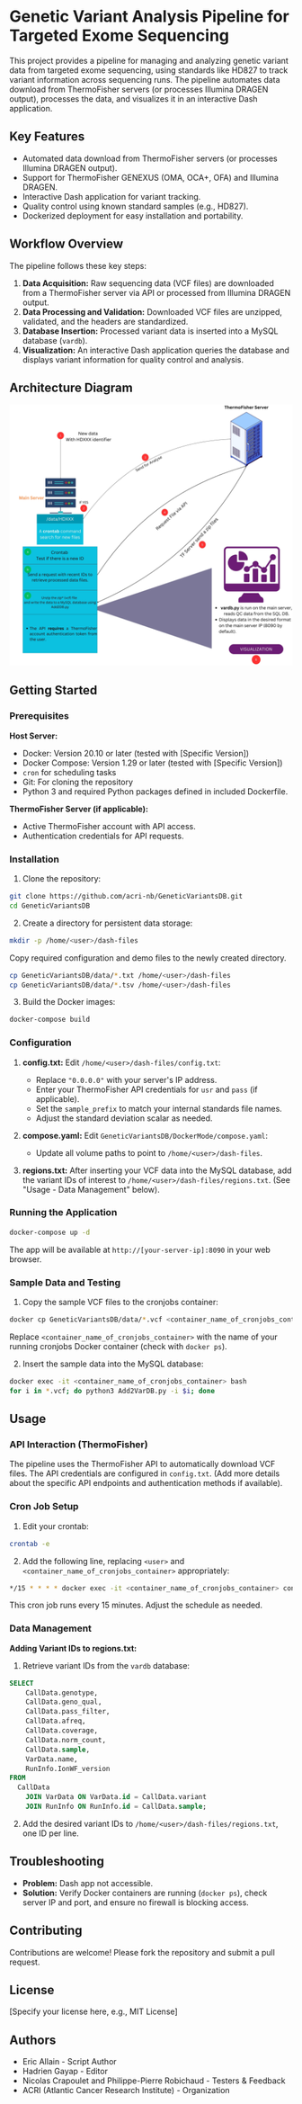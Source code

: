 # Genetic Variant Analysis Pipeline for Targeted Exome Sequencing

This project provides a pipeline for managing and analyzing genetic variant data from targeted exome sequencing, using standards like HD827 to track variant information across sequencing runs. The pipeline automates data download from ThermoFisher servers (or processes Illumina DRAGEN output), processes the data, and visualizes it in an interactive Dash application.

## Key Features

* Automated data download from ThermoFisher servers (or processes Illumina DRAGEN output).
* Support for ThermoFisher GENEXUS (OMA, OCA+, OFA) and Illumina DRAGEN.
* Interactive Dash application for variant tracking.
* Quality control using known standard samples (e.g., HD827).
* Dockerized deployment for easy installation and portability.

## Workflow Overview

The pipeline follows these key steps:

1. **Data Acquisition:** Raw sequencing data (VCF files) are downloaded from a ThermoFisher server via API or processed from Illumina DRAGEN output.
2. **Data Processing and Validation:** Downloaded VCF files are unzipped, validated, and the headers are standardized.
3. **Database Insertion:** Processed variant data is inserted into a MySQL database (`vardb`).
4. **Visualization:** An interactive Dash application queries the database and displays variant information for quality control and analysis.

## Architecture Diagram

![Pipeline](Pipeline_VarDB.jpg)


## Getting Started

### Prerequisites

**Host Server:**

* Docker: Version 20.10 or later (tested with [Specific Version])
* Docker Compose: Version 1.29 or later (tested with [Specific Version])
* `cron` for scheduling tasks
* Git: For cloning the repository
* Python 3 and required Python packages defined in included Dockerfile.

**ThermoFisher Server (if applicable):**

* Active ThermoFisher account with API access.
* Authentication credentials for API requests.


### Installation

1. Clone the repository:

```bash
git clone https://github.com/acri-nb/GeneticVariantsDB.git
cd GeneticVariantsDB
```

2. Create a directory for persistent data storage:

```bash
mkdir -p /home/<user>/dash-files
```
Copy required configuration and demo files to the newly created directory.

```bash
cp GeneticVariantsDB/data/*.txt /home/<user>/dash-files
cp GeneticVariantsDB/data/*.tsv /home/<user>/dash-files
```
3. Build the Docker images:

```bash
docker-compose build
```

### Configuration

1. **config.txt:**  Edit `/home/<user>/dash-files/config.txt`:
    * Replace `"0.0.0.0"` with your server's IP address.
    * Enter your ThermoFisher API credentials for `usr` and `pass` (if applicable).
    * Set the `sample_prefix` to match your internal standards file names.
    * Adjust the standard deviation scalar as needed.

2. **compose.yaml:** Edit `GeneticVariantsDB/DockerMode/compose.yaml`:
    * Update all volume paths to point to `/home/<user>/dash-files`.

3. **regions.txt:** After inserting your VCF data into the MySQL database, add the variant IDs of interest to `/home/<user>/dash-files/regions.txt`. (See "Usage - Data Management" below).


### Running the Application

```bash
docker-compose up -d
```

The app will be available at `http://[your-server-ip]:8090` in your web browser.


### Sample Data and Testing

1. Copy the sample VCF files to the cronjobs container:

```bash
docker cp GeneticVariantsDB/data/*.vcf <container_name_of_cronjobs_container>:/app/
```
Replace `<container_name_of_cronjobs_container>` with the name of your running cronjobs Docker container (check with `docker ps`).

2. Insert the sample data into the MySQL database:

```bash
docker exec -it <container_name_of_cronjobs_container> bash
for i in *.vcf; do python3 Add2VarDB.py -i $i; done
```


## Usage

### API Interaction (ThermoFisher)

The pipeline uses the ThermoFisher API to automatically download VCF files. The API credentials are configured in `config.txt`.  (Add more details about the specific API endpoints and authentication methods if available).

### Cron Job Setup

1. Edit your crontab:

```bash
crontab -e
```

2. Add the following line, replacing `<user>` and `<container_name_of_cronjobs_container>` appropriately:

```bash
*/15 * * * * docker exec -it <container_name_of_cronjobs_container> conda run -n docker-base --no-capture-output python3 TFAPI_dwl.py
```

This cron job runs every 15 minutes. Adjust the schedule as needed.


### Data Management

**Adding Variant IDs to regions.txt:**

1. Retrieve variant IDs from the `vardb` database:

```sql
SELECT   
    CallData.genotype,   
    CallData.geno_qual,   
    CallData.pass_filter,   
    CallData.afreq,   
    CallData.coverage,   
    CallData.norm_count,   
    CallData.sample,  
    VarData.name,  
    RunInfo.IonWF_version  
FROM   
  CallData   
    JOIN VarData ON VarData.id = CallData.variant  
    JOIN RunInfo ON RunInfo.id = CallData.sample;
```

2. Add the desired variant IDs to `/home/<user>/dash-files/regions.txt`, one ID per line.



## Troubleshooting

* **Problem:** Dash app not accessible.
* **Solution:** Verify Docker containers are running (`docker ps`), check server IP and port, and ensure no firewall is blocking access.


## Contributing

Contributions are welcome! Please fork the repository and submit a pull request.


## License

[Specify your license here, e.g., MIT License]


## Authors

* Eric Allain - Script Author
* Hadrien Gayap - Editor
* Nicolas Crapoulet and Philippe-Pierre Robichaud - Testers & Feedback
* ACRI (Atlantic Cancer Research Institute) - Organization
